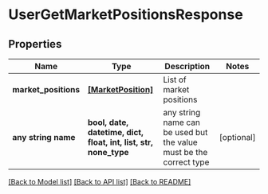 # UserGetMarketPositionsResponse


## Properties
Name | Type | Description | Notes
------------ | ------------- | ------------- | -------------
**market_positions** | [**[MarketPosition]**](MarketPosition.md) | List of market positions | 
**any string name** | **bool, date, datetime, dict, float, int, list, str, none_type** | any string name can be used but the value must be the correct type | [optional]

[[Back to Model list]](../README.md#documentation-for-models) [[Back to API list]](../README.md#documentation-for-api-endpoints) [[Back to README]](../README.md)


